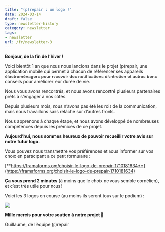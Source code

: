 ```yaml
---
title: "(p)repair : un logo !"
date: 2024-03-14
draft: false
type: newsletter-history
category: newsletter
tags:
- newsletter
url: /fr/newsletter-3
---
```


**Bonjour, de la fin de l’hiver !**

Voici bientôt 1 an que nous nous lancions dans le projet (p)repair, une application mobile qui permet à chacun de référencer ses appareils électroménagers pour recevoir des notifications d’entretien et autres bons conseils pour améliorer leur durée de vie.

Nous vous avons rencontrés, et nous avons rencontré plusieurs partenaires prêts à s’engager à nos côtés.

Depuis plusieurs mois, nous n’avons pas été les rois de la communication, mais nous travaillons sans relâche sur d’autres fronts.

Nous apprenons à chaque étape, et nous avons développé de nombreuses compétences depuis les prémices de ce projet.

**Aujourd’hui, nous sommes heureux de pouvoir recueillir votre avis sur notre futur logo.**

Vous pouvez nous transmettre vos préférences et nous informer sur vos choix en participant à ce petit formulaire :

[**https://framaforms.org/choisir-le-logo-de-prepair-1710181634**](https://framaforms.org/choisir-le-logo-de-prepair-1710181634)

**Ça vous prend 2 minutes** (à moins que le choix ne vous semble cornélien), et c’est très utile pour nous !

Voici les 3 logos en course (au moins ils seront tous sur le podium) :

![](https://framaforms.org/sites/default/files/forms/img/logos_prepair.jpg)

**Mille mercis pour votre soutien à notre projet 💙**

Guillaume, de l’équipe (p)repair
